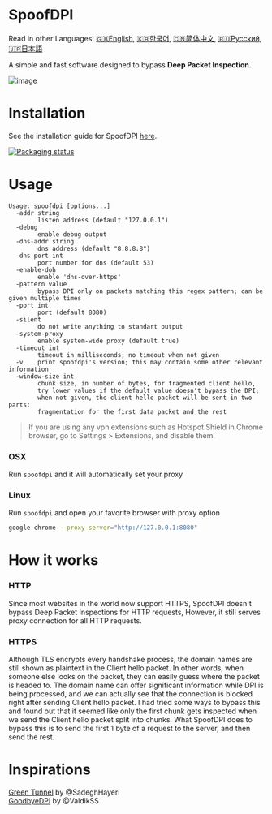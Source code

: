 # SpoofDPI

Read in other Languages: [🇬🇧English](https://github.com/xvzc/SpoofDPI), [🇰🇷한국어](https://github.com/xvzc/SpoofDPI/blob/main/_docs/README_ko.md), [🇨🇳简体中文](https://github.com/xvzc/SpoofDPI/blob/main/_docs/README_zh-cn.md), [🇷🇺Русский](https://github.com/xvzc/SpoofDPI/blob/main/_docs/README_ru.md), [🇯🇵日本語](https://github.com/xvzc/SpoofDPI/blob/main/_docs/README_ja.md)

A simple and fast software designed to bypass **Deep Packet Inspection**.

![image](https://user-images.githubusercontent.com/45588457/148035986-8b0076cc-fefb-48a1-9939-a8d9ab1d6322.png)

# Installation
See the installation guide for SpoofDPI [here](https://github.com/xvzc/SpoofDPI/blob/main/_docs/INSTALL.md).

<a href="https://repology.org/project/spoofdpi/versions">
    <img src="https://repology.org/badge/vertical-allrepos/spoofdpi.svg?columns=1" alt="Packaging status">
</a>  

# Usage
```
Usage: spoofdpi [options...]
  -addr string
        listen address (default "127.0.0.1")
  -debug
        enable debug output
  -dns-addr string
        dns address (default "8.8.8.8")
  -dns-port int
        port number for dns (default 53)
  -enable-doh
        enable 'dns-over-https'
  -pattern value
        bypass DPI only on packets matching this regex pattern; can be given multiple times
  -port int
        port (default 8080)
  -silent
        do not write anything to standart output
  -system-proxy
        enable system-wide proxy (default true)
  -timeout int
        timeout in milliseconds; no timeout when not given
  -v    print spoofdpi's version; this may contain some other relevant information
  -window-size int
        chunk size, in number of bytes, for fragmented client hello,
        try lower values if the default value doesn't bypass the DPI;
        when not given, the client hello packet will be sent in two parts:
        fragmentation for the first data packet and the rest
```
> If you are using any vpn extensions such as Hotspot Shield in Chrome browser,
  go to Settings > Extensions, and disable them.

### OSX
Run `spoofdpi` and it will automatically set your proxy

### Linux
Run `spoofdpi` and open your favorite browser with proxy option
```bash
google-chrome --proxy-server="http://127.0.0.1:8080"
```

# How it works
### HTTP
 Since most websites in the world now support HTTPS, SpoofDPI doesn't bypass Deep Packet Inspections for HTTP requests, However, it still serves proxy connection for all HTTP requests.

### HTTPS
 Although TLS encrypts every handshake process, the domain names are still shown as plaintext in the Client hello packet.
 In other words, when someone else looks on the packet, they can easily guess where the packet is headed to.
 The domain name can offer significant information while DPI is being processed, and we can actually see that the connection is blocked right after sending Client hello packet.
 I had tried some ways to bypass this and found out that it seemed like only the first chunk gets inspected when we send the Client hello packet split into chunks.
 What SpoofDPI does to bypass this is to send the first 1 byte of a request to the server,
 and then send the rest.

# Inspirations
[Green Tunnel](https://github.com/SadeghHayeri/GreenTunnel) by @SadeghHayeri  
[GoodbyeDPI](https://github.com/ValdikSS/GoodbyeDPI) by @ValdikSS
